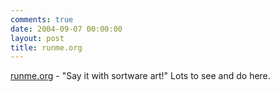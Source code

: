 ```yaml
---
comments: true
date: 2004-09-07 00:00:00
layout: post
title: runme.org
---
```


[runme.org](http://www.runme.org/) - "Say it with sortware art!" Lots to see and do here.
